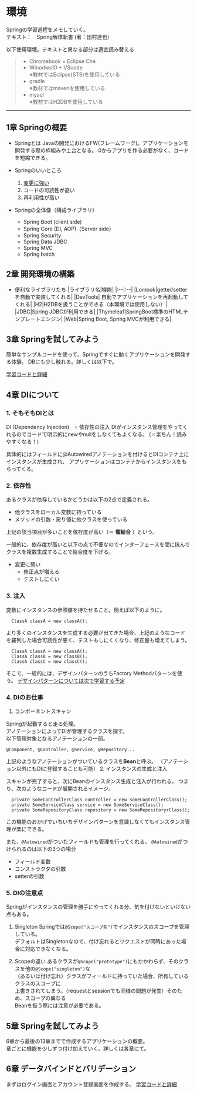 # 環境
Springの学習過程をメモしていく。  
テキスト：　Spring解体新書 (著：田村達也）

以下使用環境。テキストと異なる部分は適宜読み替える

> - Chromebook + Eclipse Che
> - Winodws10 + VScode  
>  ※教材ではEclipse(STS)を使用している
> - gradle  
>  ※教材ではmavenを使用している
>- mysql  
> ※教材ではH2DBを使用している

---

## 1章 Springの概要

- Springとは
  Javaの開発におけるFW(フレームワーク)。アプリケーションを開発する際の枠組みや土台となる。
  0からアプリを作る必要がなく、コードを短縮できる。

- Springのいいところ
  1. [変更に強い](#4章-DIについて)
  2. コードの可読性が高い
  3. 再利用性が高い

- Springの全体像（構成ライブラリ）
  - Spring Boot (client side)
  - Spring Core (DI, AOP)（Server side）
  - Spring Security
  - Spring Data JDBC
  - Spring MVC
  - Spring batch

## 2章 開発環境の構築

- 便利なライブラリたち
  |ライブラリ名|機能|
  |:--|:--|
  |Lombok|getter/setterを自動で実装してくれる|
  |DevTools| 自動でアプリケーションを再起動してくれる|
  |H2|H2DBを扱うことができる（本環境では使用しない）|
  |JDBC|Spring JDBCが利用できる|
  |Thymeleaf|SpringBoot標準のHTMLテンプレートエンジン|
  |Web|Spring Boot, Spring MVCが利用できる|

## 3章 Springを試してみよう

簡単なサンプルコードを使って、Springですぐに動くアプリケーションを開発する体験。
DBにも少し触れる。詳しくは以下で。

  [学習コードと詳細](https://github.com/syu-y/spring-study-cha3)

## 4章 DIについて

### 1. そもそもDIとは

DI (Dependency Injection)　=  依存性の注入
DIがインスタンス管理をやってくれるのでコードで明示的にnewやnullをしなくてもよくなる。
(＝楽ちん！読みやすくなる！)

具体的にはフィールドに@Autowiredアノテーションを付けるとDIコンテナ上にインスタンスが生成され、
アプリケーションはコンテナからインスタンスをもらってくる。

### 2. 依存性

あるクラスが依存しているかどうかは以下の2点で定義される。

- 他クラスをローカル変数に持っている
- メソッドの引数・戻り値に他クラスを使っている

上記の該当項目が多いことを依存度が高い（＝ **蜜結合** ）という。

一般的に、依存度が高いと以下の点で不便なのでインターフェースを間に挟んでクラスを複数生成することで結合度を下げる。

- 変更に弱い
  - 修正点が増える
  - テストしにくい

### 3. 注入

変数にインスタンスの参照値を持たせること。例えば以下のように。

```java:injection
  ClassA classA = new classA();
```

より多くのインスタンスを生成する必要が出てきた場合、上記のようなコード
を羅列した場合可読性が悪く、テストもしにくくなり、修正量も増えてしまう。

```java:moreinjection
  ClassA classA = new classA();
  ClassA classB = new classB();
  ClassA classC = new classC();
```

そこで、一般的には、デザインパターンのうちFactory Methodパターンを使う。
[デザインパターンについては次で学習する予定](https://github.com/syu-y/Study-DesignPattern)

### 4. DIのお仕事

1. コンポーネントスキャン

  Springが起動すると走る処理。  
  アノテーションによってDIが管理するクラスを探す。  
  以下管理対象となるアノテーションの一部。

  ```@Component, @Controller, @Service, @Repository...```

  上記のようなアノテーションがついているクラスを**Bean**と呼ぶ。
  （アノテーション以外にもDIに登録することも可能）
2. インスタンスの生成と注入

  スキャンが完了すると、次にBeanのインスタンス生成と注入が行われる。
  つまり、次のようなコードが展開されるイメージ。

  ```java:injectionsample
    private SomeControllerClass controller = new SomeControllerClass();
    private SomeServiceClass service = new SomeServiceClass();
    private SomeRepositoryClass repository = new SomeRepositoryrClass();
  ```

  この機能のおかげでいちいちデザインパターンを意識しなくてもインスタンス管理が楽にできる。

  また、```@Autowired```がついたフィールドも管理を行ってくれる。
  ```@Autowired```がつけられるのは以下の3つの場合

- フィールド変数
- コンストラクタの引数
- setterの引数

### 5. DIの注意点

Springがインスタンスの管理を勝手にやってくれる分、気を付けないといけない点もある。

1. Singleton
Springでは```@Scope("スコープ名")```でインスタンスのスコープを管理している。  
デフォルトはSingletonなので、付け忘れるとリクエストが同時にあった場合に対応できなくなる。

2. Scopeの違い
あるクラスが```@Scope("prototype")```にもかかわらず、そのクラスを他の```@Scope("singleton")```な  
（あるいは付け忘れ）クラスがフィールドに持っていた場合、所有しているクラスのスコープに  
上書きされてしまう。（requestとsessionでも同様の問題が発生）そのため、スコープの異なる  
Beanを扱う際には注意が必要である。

## 5章 Springを試してみよう

6章から最後の13章までで作成するアプリケーションの概要。  
章ごとに機能を少しずつ付け加えていく。詳しくは各章にて。

## 6章 データバインドとバリデーション

まずはログイン画面とアカウント登録画面を作成する。
[学習コードと詳細](https://github.com/syu-y/spring-study-cha6)
